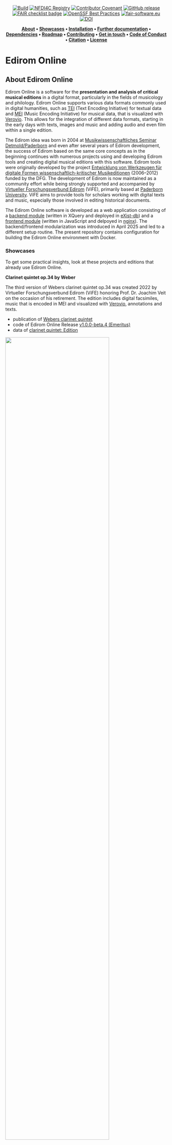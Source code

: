 <div align="center">

[![Build](https://github.com/Edirom/Edirom-Online/actions/workflows/pre-release.yml/badge.svg?branch=develop&event=push)](https://github.com/Edirom/Edirom-Online/actions/workflows/pre-release.yml) 
[![NFDI4C Registry](https://nfdi4culture.de/fileadmin/user_upload/registry/badges/nfdi4culturebadge.svg)](https://nfdi4culture.de/id/E3648) 
[![Contributor Covenant](https://img.shields.io/badge/Contributor%20Covenant-2.1-4baaaa.svg)](CODE_OF_CONDUCT.md)
[![GitHub release](https://img.shields.io/github/v/release/Edirom/Edirom-Online.svg)](https://github.com/Edirom/Edirom-Online/releases) 
[![FAIR checklist badge](https://fairsoftwarechecklist.net/badge.svg)](https://fairsoftwarechecklist.net/v0.2?f=31&a=32113&i=32300&r=133) 
[![OpenSSF Best Practices](https://bestpractices.coreinfrastructure.org/projects/9746/badge)](https://bestpractices.coreinfrastructure.org/projects//9746)
[![fair-software.eu](https://img.shields.io/badge/fair--software.eu-%E2%97%8F%20%20%E2%97%8F%20%20%E2%97%8F%20%20%E2%97%8F%20%20%E2%97%8F-green)](https://fair-software.eu)
[![DOI](https://zenodo.org/badge/DOI/10.5281/zenodo.5347861.svg)](https://doi.org/10.5281/zenodo.5347861)

</div>


<div align="center"> 
 
**[About](#about-edirom-online) • 
[Showcases](#showcases) •
[Installation](#installation) •
[Further documentation](#further-documentation) •
[Dependencies](#dependencies) • 
[Roadmap](#roadmap) • 
[Contributing](#contributing) • 
[Get in touch](#get-in-touch) • 
[Code of Conduct](#code-of-conduct) • 
[Citation](#citation) • 
[License](#license)**

</div>

# Edirom Online

## About Edirom Online

Edirom Online is a software for the **presentation and analysis of critical musical editions** in a digital format, particularly in the fields of musicology and philology. Edirom Online supports various data formats commonly used in digital humanities, such as [TEI] (Text Encoding Initiative) for textual data and [MEI] (Music Encoding Initiative) for musical data, that is visualized with [Verovio]. This allows for the integration of different data formats, starting in the early days with texts, images and music and adding audio and even film within a single edition.

The Edirom idea was born in 2004 at [Musikwissenschaftliches Seminar Detmold/Paderborn] and even after several years of Edirom development, the success of Edirom based on the same core concepts as in the beginning continues with numerous projects using and developing Edirom tools and creating digital musical editions with this software. Edirom tools were originally developed by the project [Entwicklung von Werkzeugen für digitale Formen wissenschaftlich-kritischer Musikeditionen] (2006–2012) funded by the DFG. The development of Edirom is now maintained as a community effort while being strongly supported and accompanied by [Virtueller Forschungsverbund Edirom] (ViFE), primarily based at [Paderborn University]. ViFE aims to provide tools for scholars working with digital texts and music, especially those involved in editing historical documents.

The Edirom Online software is developed as a web application consisting of a [backend module](https://github.com/Edirom/Edirom-Online-Backend.git) (written in XQuery and deployed in [eXist-db]) and a [frontend module](https://github.com/Edirom/Edirom-Online-Frontend.git) (written in JavaScript and delpoyed in [nginx]). The backend/frontend modularization was introduced in April 2025 and led to a different setup routine. The present repository contains configuration for building the Edirom Online environment with Docker.


### Showcases

To get some practical insights, look at these projects and editions that already use Edirom Online.

**Clarinet quintet op.34 by Weber**

The third version of Webers clarinet quintet op.34 was created 2022 by Virtueller Forschungsverbund Edirom (ViFE) honoring Prof. Dr. Joachim Veit on the occasion of his retirement. The edition includes digital facsimiles, music that is encoded in MEI and visualized with [Verovio], annotations and texts.
  * publication of [Webers clarinet quintet]
  * code of Edirom Online Release [v1.0.0-beta.4 (Emeritus)]
  * data of [clarinet quintet: Edition]
  
  <img src="./docs/images/EdiromOnline_WeberKlarinettenquintettOp34_2022.jpg" width="80%">

**Freischütz Digital**

The digital edition of Webers Freischütz was developed by the project "[Freischütz Digital] – Paradigmatische Umsetzung eines genuin digitalen Editionskonzepts" (BMBF, 2012–2015). Several demonstrators were developed and integrated into the Edirom Online, e.g. 'Dynamic Score Rendering' and 'Genetic Text Stages'.
  * publication of [Webers Freischütz]
  * code of [Freischütz: Edirom Online]

<img src="./docs/images/EdiromOnline_WeberFreischuetz_2015.jpg" width="80%">

**Bargheer: Fiedellieder plus**

"Carl Louis Bargheer: Fiedellieder plus - Eine digitale Edition" was created 2013 as a students project at Musikwissenschaftliches Seminar Detmold/Paderborn with an early version of Edirom Online.
  * publication of [Bargheers Fiedellieder]
  * code of [Bargheer: Edirom Online]
  * data of [Bargheer: Edition]

  <img src="./docs/images/EdiromOnline_BargheerFiedellieder_2013.jpg" width="80%">
 

### Installation

Prerequisites: [Docker Desktop](https://www.docker.com/products/docker-desktop/) has to be installed.

#### Fast-lane installation

To start the Edirom Online with the EditionExample, create and navigate to a new directory on your computer, and enter the following in the command line. After a while the Edirom will be available at http://localhost:8089
```bash
git clone https://github.com/Edirom/Edirom-Online.git . && export EDITION_XAR=https://github.com/Edirom/EditionExample/releases/download/v0.1.1/EditionExample-0.1.1.xar && docker compose up
```

#### Step-by-step installation

**Step 1**: Clone the Git repository.

On your computer create and navigate to a new directory for the Edirom Online. 
Then open the command line of your computer (also known as Shell, PowerShell, Terminal) and clone the Edirom Online Git repository to your machine with:

```bash
git clone https://github.com/Edirom/Edirom-Online.git .
```

**Step 2 (optional)**: Specify the Edirom Online version (for developers).

By default the docker-compose.yml configuration fetches the backend from https://github.com/Edirom/Edirom-Online-Backend.git (*current release, e.g. v1.0.1*) and the frontend from https://github.com/Edirom/Edirom-Online-Frontend.git (*current release, e.g. v1.0.1*). 
You can change this by setting variables before starting the docker compose in the command line, e.g.

```bash
export BE_REPO=https://github.com/YOUR-FORK-OF/Edirom-Online-Backend.git
export BE_BRANCH=cool-feature-branch
export FE_REPO=https://github.com/YOUR-FORK-OF/Edirom-Online-Frontend.git
export FE_BRANCH=awesome-feature-branch
```

If you have set a variable you can also unset it again (to fall back to the defaults):

```bash
unset BE_REPO
```

You can also check the current docker compose configuration, and see the effect of the currently set environment variables, via:

```bash
docker compose config
```


**Step 3 (optional)**: Specify an edition.

Option (a): By setting the environment variable **EDITION_XAR** you can provide a URL of a downloadable xar package (here the EditionExample:).

```bash
export EDITION_XAR=https://github.com/Edirom/EditionExample/releases/download/v0.1.1/EditionExample-0.1.1.xar
```

You can get links to edition xar packages for instance from the [sample edition releases](https://github.com/Edirom/EditionExample/releases) (copy link to xar file listed under "Assets") or releases of the [Klarinettenquintett op. 34 WeV P.11](https://git.uni-paderborn.de/wega/klarinettenquintett-edirom/-/releases) (copy link to xar file at the bottom of the box). 

Option (b): By copying one or more edition xar packages to the directory **/backend/autodeploy** inside the directory of the cloned repository (from Step 1) you can also pass editions into the Edirom Online. You can for instance download xar packages from the release page listed in Option (a). 

If you want to you can also dive into the process of [building sample data] yourself, but at this step providing the public location or a copy of a xar file is enough.

**Step 4**: Start Edirom Online.

The Edirom Online is started via entering the following command in the command line:

```bash
docker compose up
```

Alternatively start in detached mode (running in background so that the terminal is writable after startup) by using the flag "-d" after the above command. 

> [!NOTE]
> If you want to change the setup, e.g., switching to another branch of Edirom Online Frontend or Edirom Online Backend or provide another edition XAR, the service has to be **rebuilt**.

So if you changed the setup or you want to fetch the latest versions of the Edirom Online Backend and Frontend after you have built it already use the following commands

```bash
docker compose down --volumes --remove-orphans && /
docker compose build --no-cache && /
docker compose up
```

After the environment has been setup (which may take several minutes) the Edirom Online is available at:

[http://localhost:8089/](http://localhost:8089/)

**Step 5**: Stop Edirom Online.

You can stop the environment by hitting Ctrl+C in the command line in which the Docker process is running. If you have used the detached mode, you can stop the environment by typing `docker compose down`.


### Further Documentation

Some useful information regarding documentation is captured in the [docs] folder of this repo. It contains:
* [Customize] Edirom Online and content
* [Release Workflow] for the Edirom Online
* [Manual setup] on a local machine
* [Data creation workflow] for the Edirom Online


## Dependencies

Edirom Online depends heavily on the JavaScript framework [Ext JS] which is included in parts in our code base. We use Ext JS 4.2.1 in the GPL version. Edirom Online also includes the [Raphaël] javascript library (MIT License) and the [ACE] editor (BSD license).

For running the tests provided in the [ANT build file] we rely on `xmllint` 
and `SaxonHE`. 
On a Debian based Linux system these can be installed with `apt-get install 
libsaxonhe-java libxml2-utils`. 
If SaxonHE is not available from your classpath by default you might need to 
explicitly point ANT at it by providing the `-lib` parameter, e.g. `ant -lib 
/usr/share/java/ run-all-tests`. 


## Roadmap

Until today Edirom Online and its features were developed as one application with strong dependencies on the JavaScript framework [Ext JS] (current version Ext JS 4.2.1) like mentioned above. Frontend and backend are currently living in this one application. Regarding to Edirom Online's release plans ExtJS is planned to be updated in the near future until ExtJS 7.0.0.
With the help and under the guidance of the project "[Edirom Online Reloaded]" (funded by the DFG, 2024–2026) Edirom will exprerience some major updates and improvements to achieve sustainability of the software, e.g features and functionalites will be modularized as [edirom web components] and also a separation of frontend and backend and a crucial reduction of dependencies especially regarding frameworks is envisaged. In addition [ZenMEM] will continue to support and coordinate the sustainable development of the Edirom Online software.
See the [Edirom Online milestones] for more details.


## Contributing

After all this information, you decided to contribute to Edirom Online, that is awesome! We prepared a [CONTRIBUTING] file to help start your Edirom-Aventure now.

If you encounter a security issue in the code, please see the [Security Policy](.github/SECURITY.md) for further guidance.


## Get in touch

Even if you are not ready (yet) to contribute to this wonderful project, maybe instead you just have a question or want to get to know the people involved in the project a little better, here are some ideas for you: 
* The [Edirom mailing list] provides the option of self-subscription, we send invitations to the community meetings via this list and we have Edirom related discussions on this list
* In the [wiki] you can find information and meeting minutes of the edirom community meetings which are regularly on the first Wednesday of the month
* In [GitHub Discussions] you can start a discussion about any Edirom Online related topic

## Code of Conduct

Please note that this project is released with a [Contributor Code of Conduct]. By participating in this project you agree to abide by its terms.

## Citation

Please cite the software/repository using the information provided under "Cite this repository" on the right hand side. The APA and BIBTeX citations are fed by information from the CITATION.cff file in this repository which you can also use as a source.
If you intend to cite unreleased branches or commits please use the commit hash in the citation. 

## License

Edirom Online is released to the public under the terms of the [GNU GPL v.3] open source license.

[Musikwissenschaftliches Seminar Detmold/Paderborn]: https://www.muwi-detmold-paderborn.de/
[TEI]: https://tei-c.org/
[MEI]: https://music-encoding.org/
[Virtueller Forschungsverbund Edirom]: https://github.com/Edirom 
[Paderborn University]: https://www.uni-paderborn.de/en/
[Entwicklung von Werkzeugen für digitale Formen wissenschaftlich-kritischer Musikeditionen]: https://edirom.de/edirom-projekt/
[Webers clarinet quintet]: https://klarinettenquintett.weber-gesamtausgabe.de/
[v1.0.0-beta.4 (Emeritus)]: https://github.com/Edirom/Edirom-Online/releases/tag/v1.0.0-beta.4
[clarinet quintet: Edition]: https://git.uni-paderborn.de/wega/klarinettenquintett-edirom
[Freischütz digital]: https://freischuetz-digital.de/
[Webers Freischütz]: https://edition.freischuetz-digital.de/
[Freischütz: Edirom Online]: https://github.com/Freischuetz-Digital/Edirom-Online
[Bargheers Fiedellieder]: https://bargheer.edirom.de/index.html
[Bargheer: Edirom Online]: https://github.com/Edirom/Bargheer-EdiromOnline
[Bargheer: Edition]: https://github.com/Edirom/Bargheer-Edition
[eXist-db]: https://exist-db.org/
[nginx]: https://nginx.org/
[Verovio]: https://www.verovio.org/index.xhtml
[docs]: /docs
[Customize]: docs/customize.md
[Release Workflow]: docs/release-workflow.md
[Manual setup]: docs/setup.md
[Data creation workflow]: docs/data-creation-workflow.md
[Ext JS]: https://www.sencha.com/products/extjs
[Raphaël]: http://raphaeljs.com 
[ACE]: http://ace.ajax.org
[edirom web components]: https://github.com/Edirom/edirom-web-components-demonstrator
[Edirom Online Reloaded]: https://www.uni-paderborn.de/projekt/1332
[Edirom Online milestones]: https://github.com/Edirom/Edirom-Online/milestones
[ZenMEM]: https://www.uni-paderborn.de/zenmem
[CONTRIBUTING]: CONTRIBUTING.md
[Docker]: https://docs.docker.com/
[Docker Compose]: https://docs.docker.com/compose/
[building sample data]: https://github.com/Edirom/EditionExample?tab=readme-ov-file#building
[Edirom mailing list]: https://lists.uni-paderborn.de/mailman/listinfo/edirom-l
[wiki]: https://github.com/Edirom/Edirom-Online/wiki
[GitHub Discussions]: https://github.com/Edirom/Edirom-Online/discussions
[Contributor Code of Conduct]: CODE_OF_CONDUCT.md
[GNU GPL v.3]: http://www.gnu.org/copyleft/gpl.html
[ANT build file]: https://github.com/Edirom/Edirom-Online/blob/develop/build.xml

<!--
# EdiromOnline/app

This folder contains the javascript files for the application.

# EdiromOnline/resources

This folder contains static resources (typically an `"images"` folder as well).

# EdiromOnline/overrides

This folder contains override classes. All overrides in this folder will be 
automatically included in application builds if the target class of the override
is loaded.

# EdiromOnline/sass/etc

This folder contains misc. support code for sass builds (global functions, 
mixins, etc.)

# EdiromOnline/sass/src

This folder contains sass files defining css rules corresponding to classes
included in the application's javascript code build.  By default, files in this 
folder are mapped to the application's root namespace, 'EdiromOnline'. The
namespace to which files in this directory are matched is controlled by the
app.sass.namespace property in EdiromOnline/.sencha/app/sencha.cfg. 

# EdiromOnline/sass/var

This folder contains sass files defining sass variables corresponding to classes
included in the application's javascript code build.  By default, files in this 
folder are mapped to the application's root namespace, 'EdiromOnline'. The
namespace to which files in this directory are matched is controlled by the
app.sass.namespace property in EdiromOnline/.sencha/app/sencha.cfg. 
-->
